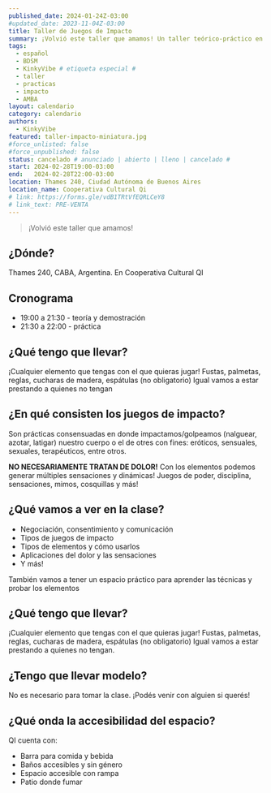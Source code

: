 ```yaml
---
published_date: 2024-01-24Z-03:00
#updated_date: 2023-11-04Z-03:00
title: Taller de Juegos de Impacto
summary: ¡Volvió este taller que amamos! Un taller teórico-práctico en donde exploramos cómo azotar, golpear y nalguear por placer
tags:
  - español
  - BDSM
  - KinkyVibe # etiqueta especial #
  - taller
  - practicas
  - impacto
  - AMBA
layout: calendario
category: calendario
authors:
  - KinkyVibe
featured: taller-impacto-miniatura.jpg
#force_unlisted: false
#force_unpublished: false
status: cancelado # anunciado | abierto | lleno | cancelado #
start: 2024-02-28T19:00-03:00
end:   2024-02-28T22:00-03:00
location: Thames 240, Ciudad Autónoma de Buenos Aires
location_name: Cooperativa Cultural Qi
# link: https://forms.gle/vdB1TRtVfEQRLCeY8
# link_text: PRE-VENTA
---
```


> ¡Volvió este taller que amamos!

## ¿Dónde?

Thames 240, CABA, Argentina. En Cooperativa Cultural QI

## Cronograma

- 19:00 a 21:30 - teoría y demostración
- 21:30 a 22:00 - práctica

## ¿Qué tengo que llevar?

¡Cualquier elemento que tengas con el que quieras jugar! Fustas, palmetas, reglas, cucharas de madera, espátulas (no obligatorio) Igual vamos a estar prestando a quienes no tengan

## ¿En qué consisten los juegos de impacto?

Son prácticas consensuadas en donde impactamos/golpeamos (nalguear, azotar, latigar) nuestro cuerpo o el de otres con fines: eróticos, sensuales, sexuales, terapéuticos, entre otros.

**NO NECESARIAMENTE TRATAN DE DOLOR!** Con los elementos podemos generar múltiples sensaciones y dinámicas! Juegos de poder, disciplina, sensaciones, mimos, cosquillas y más!

## ¿Qué vamos a ver en la clase?

- Negociación, consentimiento y comunicación
- Tipos de juegos de impacto
- Tipos de elementos y cómo usarlos
- Aplicaciones del dolor y las sensaciones
- Y más!

También vamos a tener un espacio práctico para aprender las técnicas y probar los elementos

## ¿Qué tengo que llevar?

¡Cualquier elemento que tengas con el que quieras jugar!
Fustas, palmetas, reglas, cucharas de madera, espátulas (no obligatorio) Igual vamos a estar prestando a quienes no tengan.

## ¿Tengo que llevar modelo?

No es necesario para tomar la clase. ¡Podés venir con alguien si querés!

## ¿Qué onda la accesibilidad del espacio?

QI cuenta con:

- Barra para comida y bebida
- Baños accesibles y sin género
- Espacio accesible con rampa
- Patio donde fumar